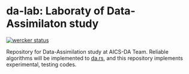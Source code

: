 da-lab: Laboraty of Data-Assimilaton study
====================================

[![wercker status](https://app.wercker.com/status/0304e048e3e80353ecafa77f8cb61fdb/s/master "wercker status")](https://app.wercker.com/project/byKey/0304e048e3e80353ecafa77f8cb61fdb)

Repository for Data-Assimilation study at AICS-DA Team.
Reliable algorithms will be implemented to [da.rs](https://github.com/termoshtt/da.rs), and this repository implements experimental, testing codes.
